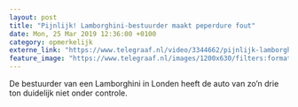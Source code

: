 ```yaml
---
layout: post
title: "Pijnlijk! Lamborghini-bestuurder maakt peperdure fout"
date: Mon, 25 Mar 2019 12:36:00 +0100
category: opmerkelijk
externe_link: "https://www.telegraaf.nl/video/3344662/pijnlijk-lamborghini-bestuurder-maakt-peperdure-fout"
feature_image: "https://www.telegraaf.nl/images/1200x630/filters:format(jpeg):quality(80)/cdn-kiosk-api.telegraaf.nl/86dd1940-4fa8-11e9-82a2-02d2fb1aa1d7.jpg"
---
```


<p class="intro">De bestuurder van een Lamborghini in Londen heeft de auto van zo’n drie ton duidelijk niet onder controle.</p>
